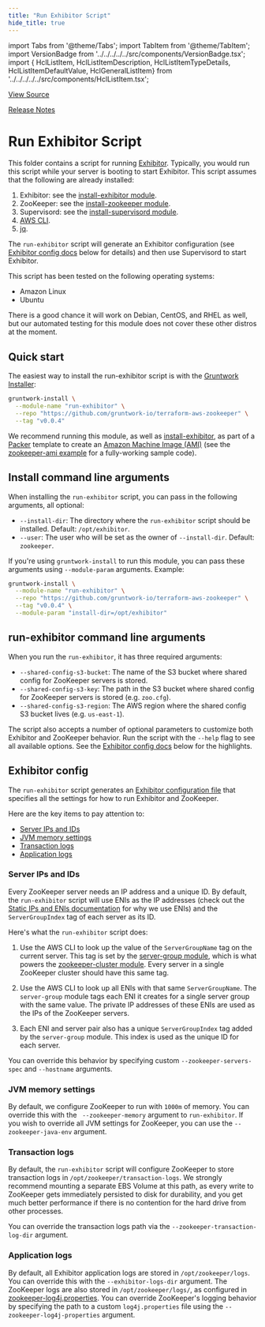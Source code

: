 ```yaml
---
title: "Run Exhibitor Script"
hide_title: true
---
```


import Tabs from '@theme/Tabs';
import TabItem from '@theme/TabItem';
import VersionBadge from '../../../../../src/components/VersionBadge.tsx';
import { HclListItem, HclListItemDescription, HclListItemTypeDetails, HclListItemDefaultValue, HclGeneralListItem} from '../../../../../src/components/HclListItem.tsx';

<a href="https://github.com/gruntwork-io/terraform-aws-zookeeper/tree/main/modules%2Frun-exhibitor" className="link-button" title="View the source code for this module in GitHub.">View Source</a>

<a href="https://github.com/gruntwork-io/terraform-aws-zookeeper/releases?q=" className="link-button" title="Release notes for only the service catalog versions which impacted this service.">Release Notes</a>

# Run Exhibitor Script

This folder contains a script for running [Exhibitor](https://github.com/soabase/exhibitor/). Typically, you would run
this script while your server is booting to start Exhibitor. This script assumes that the following are already
installed:

1.  Exhibitor: see the [install-exhibitor module](https://github.com/gruntwork-io/terraform-aws-zookeeper/tree/main/modules/install-exhibitor).
2.  ZooKeeper: see the [install-zookeeper module](https://github.com/gruntwork-io/terraform-aws-zookeeper/tree/main/modules/install-zookeeper).
3.  Supervisord: see the [install-supervisord module](https://github.com/gruntwork-io/terraform-aws-zookeeper/tree/main/modules/install-supervisord).
4.  [AWS CLI](https://aws.amazon.com/cli/).
5.  [jq](https://stedolan.github.io/jq/).

The `run-exhibitor` script will generate an Exhibitor configuration (see [Exhibitor config docs](#exhibitor-config)
below for details) and then use Supervisord to start Exhibitor.

This script has been tested on the following operating systems:

*   Amazon Linux
*   Ubuntu

There is a good chance it will work on Debian, CentOS, and RHEL as well, but our automated testing for this
module does not cover these other distros at the moment.

## Quick start

The easiest way to install the run-exhibitor script is with the [Gruntwork
Installer](https://github.com/gruntwork-io/gruntwork-installer):

```bash
gruntwork-install \
  --module-name "run-exhibitor" \
  --repo "https://github.com/gruntwork-io/terraform-aws-zookeeper" \
  --tag "v0.0.4"
```

We recommend running this module, as well as [install-exhibitor](https://github.com/gruntwork-io/terraform-aws-zookeeper/tree/main/modules/install-exhibitor), as part of a
[Packer](https://www.packer.io/) template to create an [Amazon Machine Image
(AMI)](http://docs.aws.amazon.com/AWSEC2/latest/UserGuide/AMIs.html) (see the [zookeeper-ami
example](https://github.com/gruntwork-io/terraform-aws-zookeeper/tree/main/examples/zookeeper-ami) for a fully-working sample code).

## Install command line arguments

When installing the `run-exhibitor` script, you can pass in the following arguments, all optional:

*   `--install-dir`: The directory where the `run-exhibitor` script should be installed. Default: `/opt/exhibitor`.
*   `--user`: The user who will be set as the owner of `--install-dir`. Default: `zookeeper`.

If you're using `gruntwork-install` to run this module, you can pass these arguments using `--module-param` arguments.
Example:

```bash
gruntwork-install \
  --module-name "run-exhibitor" \
  --repo "https://github.com/gruntwork-io/terraform-aws-zookeeper" \
  --tag "v0.0.4" \
  --module-param "install-dir=/opt/exhibitor"
```

## run-exhibitor command line arguments

When you run the `run-exhibitor`, it has three required arguments:

*   `--shared-config-s3-bucket`: The name of the S3 bucket where shared config for ZooKeeper servers is stored.
*   `--shared-config-s3-key`: The path in the S3 bucket where shared config for ZooKeeper servers is stored (e.g. `zoo.cfg`).
*   `--shared-config-s3-region`: The AWS region where the shared config S3 bucket lives (e.g. `us-east-1`).

The script also accepts a number of optional parameters to customize both Exhibitor and ZooKeeper behavior. Run the
script with the `--help` flag to see all available options. See the [Exhibitor config docs](#exhibitor-config) below
for the highlights.

## Exhibitor config

The `run-exhibitor` script generates an [Exhibitor configuration
file](https://github.com/soabase/exhibitor/wiki/Configuration-UI) that specifies all the settings for how to run
Exhibitor and ZooKeeper.

Here are the key items to pay attention to:

*   [Server IPs and IDs](#server-ips-and-ids)
*   [JVM memory settings](#jvm-memory-settings)
*   [Transaction logs](#transaction-logs)
*   [Application logs](#application-logs)

### Server IPs and IDs

Every ZooKeeper server needs an IP address and a unique ID. By default, the `run-exhibitor` script will use ENIs as the
IP addresses (check out the [Static IPs and ENIs documentation](#static-ips-and-enis) for why we use ENIs) and the
`ServerGroupIndex` tag of each server as its ID.

Here's what the `run-exhibitor` script does:

1.  Use the AWS CLI to look up the value of the `ServerGroupName` tag on the current server. This tag is set by the
    [server-group module](https://github.com/gruntwork-io/terraform-aws-asg/tree/main/modules/server-group), which is what
    powers the [zookeeper-cluster module](https://github.com/gruntwork-io/terraform-aws-zookeeper/tree/main/modules/zookeeper-cluster). Every server in a single ZooKeeper cluster
    should have this same tag.

2.  Use the AWS CLI to look up all ENIs with that same `ServerGroupName`. The `server-group` module tags each ENI it
    creates for a single server group with the same value. The private IP addresses of these ENIs are used as the
    IPs of the ZooKeeper servers.

3.  Each ENI and server pair also has a unique `ServerGroupIndex` tag added by the `server-group` module. This index
    is used as the unique ID for each server.

You can override this behavior by specifying custom `--zookeeper-servers-spec` and `--hostname` arguments.

### JVM memory settings

By default, we configure ZooKeeper to run with `1000m` of memory. You can override this with the `  --zookeeper-memory `
argument to `run-exhibitor`. If you wish to override all JVM settings for ZooKeeper, you can use the
`--zookeeper-java-env` argument.

### Transaction logs

By default, the `run-exhibitor` script will configure ZooKeeper to store transaction logs in
`/opt/zookeeper/transaction-logs`. We strongly recommend mounting a separate EBS Volume at this path, as every write
to ZooKeeper gets immediately persisted to disk for durability, and you get much better performance if there is no
contention for the hard drive from other processes.

You can override the transaction logs path via the `--zookeeper-transaction-log-dir` argument.

### Application logs

By default, all Exhibitor application logs are stored in `/opt/zookeeper/logs`. You can override this with the
`--exhibitor-logs-dir` argument. The ZooKeeper logs are also stored in `/opt/zookeeper/logs/`, as configured in
[zookeeper-log4j.properties](https://github.com/gruntwork-io/terraform-aws-zookeeper/tree/main/modules/install-exhibitor/zookeeper-log4j.properties). You can override ZooKeeper's
logging behavior by specifying the path to a custom `log4j.properties` file using the `--zookeeper-log4j-properties`
argument.


<!-- ##DOCS-SOURCER-START
{
  "originalSources": [
    "https://github.com/gruntwork-io/terraform-aws-zookeeper/tree/readme.md",
    "https://github.com/gruntwork-io/terraform-aws-zookeeper/tree/variables.tf",
    "https://github.com/gruntwork-io/terraform-aws-zookeeper/tree/outputs.tf"
  ],
  "sourcePlugin": "module-catalog-api",
  "hash": "c7b10dc59316cb6ba37362cec3af84ba"
}
##DOCS-SOURCER-END -->
